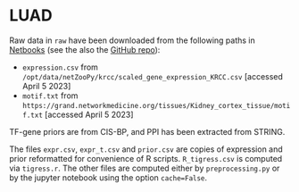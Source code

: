 # LUAD

Raw data in `raw` have been downloaded from the following paths in [Netbooks](http://netbooks.networkmedicine.org/hub/login) (see the also the [GitHub repo](https://github.com/netZoo/netbooks)):

- `expression.csv` from `/opt/data/netZooPy/krcc/scaled_gene_expression_KRCC.csv` [accessed April 5 2023]
- `motif.txt` from `https://grand.networkmedicine.org/tissues/Kidney_cortex_tissue/motif.txt` [accessed April 5 2023] 


TF-gene priors are from CIS-BP, and PPI has been extracted from STRING. 

The files `expr.csv`, `expr_t.csv` and `prior.csv` are copies of expression and prior reformatted for convenience of R scripts.
`R_tigress.csv` is computed via `tigress.r`. The other files are computed either by `preprocessing.py` or by the jupyter notebook using the option `cache=False`. 